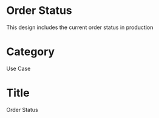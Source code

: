 # Order Status
This design includes the current order status in production

# Category
Use Case

# Title
Order Status